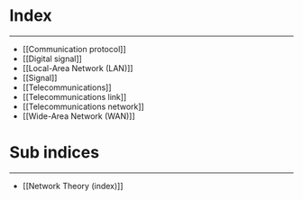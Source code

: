 # Index
---
- [[Communication protocol]]
- [[Digital signal]]
- [[Local-Area Network (LAN)]]
- [[Signal]]
- [[Telecommunications]]
- [[Telecommunications link]]
- [[Telecommunications network]]
- [[Wide-Area Network (WAN)]]

# Sub indices
---
- [[Network Theory (index)]]